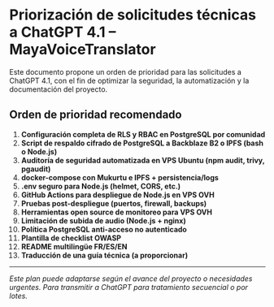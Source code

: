 # Priorización de solicitudes técnicas a ChatGPT 4.1 – MayaVoiceTranslator

Este documento propone un orden de prioridad para las solicitudes a ChatGPT 4.1, con el fin de optimizar la seguridad, la automatización y la documentación del proyecto.

## Orden de prioridad recomendado

1. **Configuración completa de RLS y RBAC en PostgreSQL por comunidad**
2. **Script de respaldo cifrado de PostgreSQL a Backblaze B2 o IPFS (bash o Node.js)**
3. **Auditoría de seguridad automatizada en VPS Ubuntu (npm audit, trivy, pgaudit)**
4. **docker-compose con Mukurtu e IPFS + persistencia/logs**
5. **.env seguro para Node.js (helmet, CORS, etc.)**
6. **GitHub Actions para despliegue de Node.js en VPS OVH**
7. **Pruebas post-despliegue (puertos, firewall, backups)**
8. **Herramientas open source de monitoreo para VPS OVH**
9. **Limitación de subida de audio (Node.js + nginx)**
10. **Política PostgreSQL anti-acceso no autenticado**
11. **Plantilla de checklist OWASP**
12. **README multilingüe FR/ES/EN**
13. **Traducción de una guía técnica (a proporcionar)**

---

*Este plan puede adaptarse según el avance del proyecto o necesidades urgentes. Para transmitir a ChatGPT para tratamiento secuencial o por lotes.*
